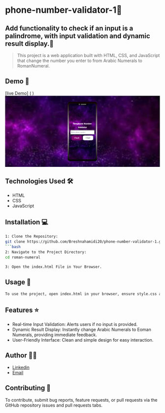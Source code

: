 #  phone-number-validator-1🚀

## Add functionality to check if an input is a palindrome, with input validation and dynamic result display.📝

> This project is a web application built with HTML, CSS, and JavaScript that change the number you enter to from Arabic Numerals to RomanNumeral.



## Demo 📸
[live Demo] ( )
![Screenshot](2.png)

## Technologies Used 🛠️

- HTML
- CSS
- JavaScript

## Installation 💻

```bash
1: Clone the Repository:
git clone https://github.com/Breshnahamidi20/phone-number-validator-1.git
```bash
2: Navigate to the Project Directory:
cd roman-numeral
```

```bash
3: Open the index.html File in Your Browser.
```

## Usage 🎯

```bash
To use the project, open index.html in your browser, ensure style.css and script.js are in the same directory, enter text in the input field, click "Check", and view the  Roman Numeral.
```

## Features ⭐

- Real-time Input Validation: Alerts users if no input is provided.
- Dynamic Result Display: Instantly change  Arabic Numerals to Eoman Numerals, providing immediate feedback.
- User-Friendly Interface: Clean and simple design for easy interaction.

## Author 👩‍💻
- [Linkedin](https://www.linkedin.com/in/breshna-hamidi-67699a295?utm_source=share&utm_campaign=share_via&utm_content=profile&utm_medium=android_app)
- [Email](breshna2004@gmail.com)

## Contributing 🤝
To contribute, submit bug reports, feature requests, or pull requests via the GitHub repository issues and pull requests tabs.


